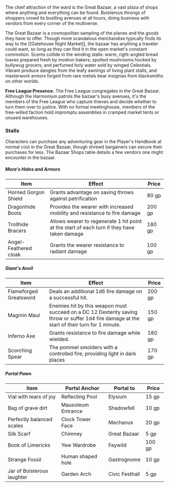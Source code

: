 The chief attraction of the ward is the Great Bazaar, a vast plaza of shops where anything and everything can be found. Boisterous throngs of shoppers crowd its bustling avenues at all hours, doing business with vendors from every corner of the multiverse.

The Great Bazaar is a cosmopolitan sampling of the planes and the goods they have to offer. Though more scandalous merchandise typically finds its way to the [[Gatehouse Night Market]], the bazaar has anything a traveler could want, so long as they can find it in the open market's constant commotion. Scents collide in the winding stalls: warm, right-angled bread loaves prepared fresh by modron bakers; spotted mushrooms hocked by bullywug grocers; and perfumed holy water sold by winged Celestials. Vibrant produce dangles from the leafy awnings of living plant stalls, and masterwork armors forged from rare metals bear insignias from blacksmiths on other worlds.

**Free League Presence.** The Free League congregates in the Great Bazaar. Although the Harmonium patrols the bazaar's busy avenues, it's the members of the Free League who capture thieves and decide whether to turn them over to justice. With no formal meetinghouse, members of the free-willed faction hold impromptu assemblies in cramped market tents or unused warehouses.

### Stalls
Characters can purchase any adventuring gear in the Player's Handbook at normal cost in the Great Bazaar, though shrewd bargainers can secure their purchases for less. The Bazaar Shops table details a few vendors one might encounter in the bazaar.

##### Mora's Hides and Armors

| Item                  | Effect                                                                                      | Price  |
| --------------------- | ------------------------------------------------------------------------------------------- | ------ |
| Horned Gorgon Shield  | Grants advantage on saving throws against petrification                                     | 80 gp  |
| Dragonhide Boots      | Provides the wearer with increased mobility and resistance to fire damage                   | 200 gp |
| Trollhide Bracers     | Allows wearer to regenerate 1 hit point at the start of each turn if they have taken damage | 180 gp |
| Angel-Feathered cloak | Grants the wearer resistance to radiant damage                                              | 100 gp |
##### Giant's Anvil

| Item                   | Effect                                                                                                                                       | Price  |
| ---------------------- | -------------------------------------------------------------------------------------------------------------------------------------------- | ------ |
| Flameforged Greatsword | Deals an additional 1d6 fire damage on a successful hit.                                                                                     | 200 gp |
| Magmin Maul            | Enemies hit by this weapon must succeed on a DC 12 Dexterity saving throw or suffer 1d4 fire damage at the start of their turn for 1 minute. | 150 gp |
| Inferno Axe            | Grants resistance to fire damage while wielded.                                                                                              | 180 gp |
| Scorching Spear        | The pommel smolders with a controlled fire, providing light in dark places                                                                   | 170 gp |
##### Portal Pawn

| Item                       | Portsl Anchor      | Portal to      | Price  |
| -------------------------- | ------------------ | -------------- | ------ |
| Vial with tears of joy     | Reflecting Pool    | Elysium        | 15 gp  |
| Bag of grave dirt          | Mausoleum Entrance | Shadowfell     | 10 gp  |
| Perfectly balanced scales  | Clock Tower Face   | Mechanus       | 20 gp  |
| Silk Scarf                 | Chimney            | Great Bazaar   | 5 gp   |
| Book of Limericks          | Yew Wardrobe       | Feywild        | 100 gp |
| Strange Fossil             | Human shaped hole  | Gastrognome    | 10 gp  |
| Jar of Boisterous laughter | Garden Arch        | Civic Festhall | 5 gp   |